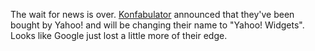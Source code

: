 ---
layout: post
wordpress_id: 5
wordpress_url: http://noesbueno.com/tidbits/?p=5
date: '2005-07-25 17:55:06 -0500'
date_gmt: '2005-07-25 22:55:06 -0500'
body: |
  <p>The wait for news is over.  <a href="http://konfabulator.com/">Konfabulator</a> announced that they've been bought by Yahoo! and will be changing their name to "Yahoo! Widgets".  Looks like Google just lost a little more of their edge.</p>
---